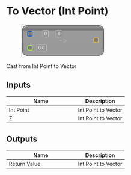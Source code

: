 # To Vector (Int Point)

<div align="left" data-full-width="false">

<figure><img src="to_vector_-int_point.png" alt=""><figcaption></figcaption></figure>

</div>

Cast from Int Point to Vector

## Inputs

<table>
<thead><tr><th width="170">Name</th><th>Description</th></tr></thead>
<tbody>
<tr><td>Int Point</td><td>Int Point to Vector</td></tr>
<tr><td>Z</td><td>Int Point to Vector</td></tr>
</tbody>
</table>

## Outputs

<table>
<thead><tr><th width="170">Name</th><th>Description</th></tr></thead>
<tbody>
<tr><td>Return Value</td><td>Int Point to Vector</td></tr>
</tbody>
</table>